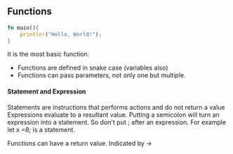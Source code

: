 ## Functions

````rust
fn main(){
    println!("Hello, World!");
}
````
It is the most basic function.

- Functions are defined in snake case (variables also)
- Functions can pass parameters, not only one but multiple.

#### Statement and Expression

Statements are instructions that performs actions and do not return a value
Expressions evaluate to a resultant value.
Putting a semicolon will turn an expression into a statement.
So don't put ; after an expression.
For example let x =8; is a statement.

Functions can have a return value. Indicated by ->
